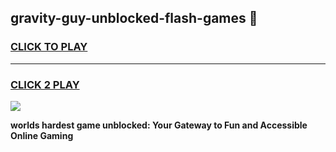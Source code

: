 
## gravity-guy-unblocked-flash-games 👋
<h3>
<a href="https://premium.freeplayer.one?title=gravity-guy-unblocked-flash-games&ref=14F">CLICK TO PLAY</a></h3>
<hr>

<h3>
<a href="https://premium.freeplayer.one?title=gravity-guy-unblocked-flash-games&ref=14F">CLICK 2 PLAY</a>
  
</h3>

<a href="https://premium.freeplayer.one?title=gravity-guy-unblocked-flash-games&ref=12F/"><img src="https://clearcache.store/games.png"></a>


**worlds hardest game unblocked: Your Gateway to Fun and Accessible Online Gaming**
